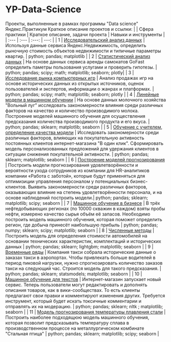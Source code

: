 # YP-Data-Science
Проекты, выполненные в рамках программы "Data science" Яндекс.Практикум 
Краткое описание проектов и ссылки:
|  | Сфера практики | Краткое описание, задачи проекта | Навыки и инструменты |
| :---         | :---         |     :---:      |          ---: |
| 1 |  [Исследовательский анализ данных](https://github.com/talyavi/YP-Data-Science/tree/main/01.%20%D0%98%D1%81%D1%81%D0%BB%D0%B5%D0%B4%D0%BE%D0%B2%D0%B0%D1%82%D0%B5%D0%BB%D1%8C%D1%81%D0%BA%D0%B8%D0%B9%20%D0%B0%D0%BD%D0%B0%D0%BB%D0%B8%D0%B7%20%D0%B4%D0%B0%D0%BD%D0%BD%D1%8B%D1%85)  | Используя данные сервиса Яндекс.Недвижимость, определить рыночную стоимость объектов недвижимости и типичные параметры квартир.  | python; pandas; matplotlib    |
| 2 | [Статистический анализ данных](https://github.com/talyavi/YP-Data-Science/tree/main/02.%20%D0%A1%D1%82%D0%B0%D1%82%D0%B8%D1%81%D1%82%D0%B8%D1%87%D0%B5%D1%81%D0%BA%D0%B8%D0%B9%20%D0%B0%D0%BD%D0%B0%D0%BB%D0%B8%D0%B7%20%D0%B4%D0%B0%D0%BD%D0%BD%D1%8B%D1%85)   |  На основе данных сервиса аренды самокатов GoFast определить паметры пользования услугами и проверить гипотезы.  | python; pandas; scipy; math; matplotlib; seaborn; plotly|
| 3 | [Исследование рынка компьютерных игр](https://github.com/talyavi/YP-Data-Science/tree/main/03.%20%D0%98%D1%81%D1%81%D0%BB%D0%B5%D0%B4%D0%BE%D0%B2%D0%B0%D0%BD%D0%B8%D0%B5%20%D1%80%D1%8B%D0%BD%D0%BA%D0%B0%20%D0%BA%D0%BE%D0%BC%D0%BF%D1%8C%D1%8E%D1%82%D0%B5%D1%80%D0%BD%D1%8B%D1%85%20%D0%B8%D0%B3%D1%80)  | Анализ продажах игр на основе исторических данных из открытых источников, оценок пользователей и экспертов, информации о жанрах и платформах. | python; pandas; scipy; math; matplotlib; seaborn; plotly |
| 4 | [Линейные модели в машинном обучении](https://github.com/talyavi/YP-Data-Science/tree/main/04.%20%D0%9B%D0%B8%D0%BD%D0%B5%D0%B9%D0%BD%D1%8B%D0%B5%20%D0%BC%D0%BE%D0%B4%D0%B5%D0%BB%D0%B8%20%D0%B2%20%D0%BC%D0%B0%D1%88%D0%B8%D0%BD%D0%BD%D0%BE%D0%BC%20%D0%BE%D0%B1%D1%83%D1%87%D0%B5%D0%BD%D0%B8%D0%B8)  | На основе данных молочного хозяйства "Вольный луг" исследовать закономерности влияния среди различных факторов на качество и количество производимого молока. Построение моделей машинного обучения для осуществления предсказания количества производимого продукта и его вкуса.    | python; pandas; sklearn; matplotlib; seaborn  |
| 5 | [Обучение с учителем, определение качества модели](https://github.com/talyavi/YP-Data-Science/tree/main/05.%20%D0%9E%D0%B1%D1%83%D1%87%D0%B5%D0%BD%D0%B8%D0%B5%20%D1%81%20%D1%83%D1%87%D0%B8%D1%82%D0%B5%D0%BB%D0%B5%D0%BC%2C%20%D0%BE%D0%BF%D1%80%D0%B5%D0%B4%D0%B5%D0%BB%D0%B5%D0%BD%D0%B8%D0%B5%20%D0%BA%D0%B0%D1%87%D0%B5%D1%81%D1%82%D0%B2%D0%B0%20%D0%BC%D0%BE%D0%B4%D0%B5%D0%BB%D0%B8) | Исследовать закономерности среди различных факторов, влияющих на покупательную активность постоянных клиентов интернет-магазина "В один клик". Сформировать модель персонализованных предложений для удержания клиентов в ситуации снижения покупательной активности.   | python; pandas; sklearn; matplotlib; seaborn   |
| 6 | [Построение моделей прогнозирования](https://github.com/talyavi/YP-Data-Science/tree/main/06.%20%D0%9F%D0%BE%D1%81%D1%82%D1%80%D0%BE%D0%B5%D0%BD%D0%B8%D0%B5%20%D0%BC%D0%BE%D0%B4%D0%B5%D0%BB%D0%B5%D0%B9%20%D0%BF%D1%80%D0%BE%D0%B3%D0%BD%D0%BE%D0%B7%D0%B8%D1%80%D0%BE%D0%B2%D0%B0%D0%BD%D0%B8%D1%8F)  | Построить модели прогнозирования удовлетворённости и вероятности ухода сотрудников из компании для HR-аналитиков компании «Работа с заботой», которые будут применяться для оптимизиции управления персоналом у потенциальных бизнес-клиентов. Выявить закономерности среди различных факторов, оказывающих влияние на степень удовлетворённости персонала, и на основе наблюдений построить модели.| python; pandas; sklearn; matplotlib; scipy; seaborn  |
| 7 | [Машинное обучение в бизнесе](https://github.com/talyavi/YP-Data-Science/tree/main/07.%20%D0%9C%D0%B0%D1%88%D0%B8%D0%BD%D0%BD%D0%BE%D0%B5%20%D0%BE%D0%B1%D1%83%D1%87%D0%B5%D0%BD%D0%B8%D0%B5%20%D0%B2%20%D0%B1%D0%B8%D0%B7%D0%BD%D0%B5%D1%81%D0%B5) | В трёх нефтедобывающих регионах (по 10000 скважин в каждом) взяты пробы нефти, измерено качество сырья объём её запасов. Необходимо построить модель машинного обучения, которая поможет определить регион, где добыча принесёт наибольшую прибыль  | python; pandas; numpy; sklearn; scipy; matplotlib; seaborn  |
| 8 | [Численные методы](https://github.com/talyavi/YP-Data-Science/tree/main/08.%20%D0%A7%D0%B8%D1%81%D0%BB%D0%B5%D0%BD%D0%BD%D1%8B%D0%B5%20%D0%BC%D0%B5%D1%82%D0%BE%D0%B4%D1%8B)  | Построить модель для определения стоимости автомобилей на основании технических характеристик, комплектаций и исторических данных   | python; pandas; sklearn; lightgbm; matplotlib; seaborn |
| 9 | [Временные ряды](https://github.com/talyavi/YP-Data-Science/tree/main/09.%20%D0%92%D1%80%D0%B5%D0%BC%D0%B5%D0%BD%D0%BD%D1%8B%D0%B5%20%D1%80%D1%8F%D0%B4%D1%8B) | Компания такси собрала исторические данные о заказах такси в аэропортах. Чтобы привлекать больше водителей в период пиковой нагрузки, нужно спрогнозировать количество заказов такси на следующий час. Строится модель для такого предсказания.  | python; pandas; sklearn; statsmodels; matplotlib; seaborn  |
| 10 | [Машинное обучение для текстов](https://github.com/talyavi/YP-Data-Science/tree/main/10.%20%D0%9C%D0%B0%D1%88%D0%B8%D0%BD%D0%BD%D0%BE%D0%B5%20%D0%BE%D0%B1%D1%83%D1%87%D0%B5%D0%BD%D0%B8%D0%B5%20%D0%B4%D0%BB%D1%8F%20%D1%82%D0%B5%D0%BA%D1%81%D1%82%D0%BE%D0%B2) | Интернет-магазин запускает новый сервис. Теперь пользователи могут редактировать и дополнять описания товаров, как в вики-сообществах. То есть клиенты предлагают свои правки и комментируют изменения других. Требуется инструмент, который будет искать токсичные комментарии и отправлять их на модерацию.  | python; pandas; sklearn; nltk ; matplotlib; seaborn     |
| 11 | [Модель прогнозирования температуры плавления стали](https://github.com/talyavi/YP-Data-Science/tree/main/11.%20%D0%9C%D0%BE%D0%B4%D0%B5%D0%BB%D1%8C%20%D0%BF%D1%80%D0%BE%D0%B3%D0%BD%D0%BE%D0%B7%D0%B8%D1%80%D0%BE%D0%B2%D0%B0%D0%BD%D0%B8%D1%8F%20%D1%82%D0%B5%D0%BC%D0%BF%D0%B5%D1%80%D0%B0%D1%82%D1%83%D1%80%D1%8B%20%D0%BF%D0%BB%D0%B0%D0%B2%D0%BB%D0%B5%D0%BD%D0%B8%D1%8F%20%D1%81%D1%82%D0%B0%D0%BB%D0%B8) | Построить наиболее подходящюю модель машинного обучения, которая позволит предсказывать температуру сплава в производственном процессе на металлургическом комбинате "Стальная птица"  | python; pandas; sklearn; matplotlib; scipy; seaborn  |


